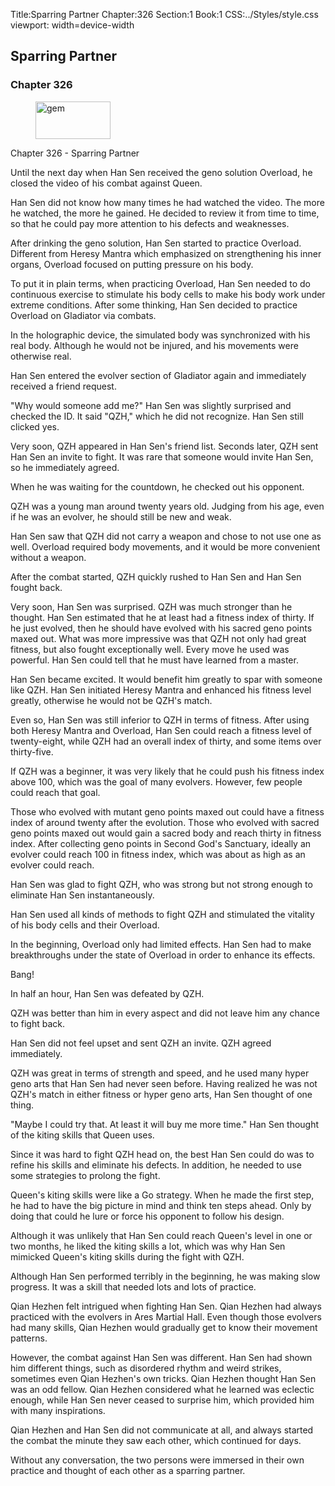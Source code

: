 Title:Sparring Partner 
Chapter:326 
Section:1 
Book:1 
CSS:../Styles/style.css 
viewport: width=device-width
  
## Sparring Partner
### Chapter 326
  
<figure>
	<img src="../Images/gem.gif" alt="gem" id="gem" width="120" height="60" />
</figure>
  

  
Chapter 326 - Sparring Partner

Until the next day when Han Sen received the geno solution Overload, he closed the video of his combat against Queen.

Han Sen did not know how many times he had watched the video. The more he watched, the more he gained. He decided to review it from time to time, so that he could pay more attention to his defects and weaknesses.

After drinking the geno solution, Han Sen started to practice Overload. Different from Heresy Mantra which emphasized on strengthening his inner organs, Overload focused on putting pressure on his body.

To put it in plain terms, when practicing Overload, Han Sen needed to do continuous exercise to stimulate his body cells to make his body work under extreme conditions. After some thinking, Han Sen decided to practice Overload on Gladiator via combats.

In the holographic device, the simulated body was synchronized with his real body. Although he would not be injured, and his movements were otherwise real.

Han Sen entered the evolver section of Gladiator again and immediately received a friend request.

"Why would someone add me?" Han Sen was slightly surprised and checked the ID. It said "QZH," which he did not recognize. Han Sen still clicked yes.

Very soon, QZH appeared in Han Sen's friend list. Seconds later, QZH sent Han Sen an invite to fight. It was rare that someone would invite Han Sen, so he immediately agreed.

When he was waiting for the countdown, he checked out his opponent.

QZH was a young man around twenty years old. Judging from his age, even if he was an evolver, he should still be new and weak.

Han Sen saw that QZH did not carry a weapon and chose to not use one as well. Overload required body movements, and it would be more convenient without a weapon.

After the combat started, QZH quickly rushed to Han Sen and Han Sen fought back.

Very soon, Han Sen was surprised. QZH was much stronger than he thought. Han Sen estimated that he at least had a fitness index of thirty. If he just evolved, then he should have evolved with his sacred geno points maxed out. What was more impressive was that QZH not only had great fitness, but also fought exceptionally well. Every move he used was powerful. Han Sen could tell that he must have learned from a master.

Han Sen became excited. It would benefit him greatly to spar with someone like QZH. Han Sen initiated Heresy Mantra and enhanced his fitness level greatly, otherwise he would not be QZH's match.

Even so, Han Sen was still inferior to QZH in terms of fitness. After using both Heresy Mantra and Overload, Han Sen could reach a fitness level of twenty-eight, while QZH had an overall index of thirty, and some items over thirty-five.

If QZH was a beginner, it was very likely that he could push his fitness index above 100, which was the goal of many evolvers. However, few people could reach that goal.

Those who evolved with mutant geno points maxed out could have a fitness index of around twenty after the evolution. Those who evolved with sacred geno points maxed out would gain a sacred body and reach thirty in fitness index. After collecting geno points in Second God's Sanctuary, ideally an evolver could reach 100 in fitness index, which was about as high as an evolver could reach.

Han Sen was glad to fight QZH, who was strong but not strong enough to eliminate Han Sen instantaneously.

Han Sen used all kinds of methods to fight QZH and stimulated the vitality of his body cells and their Overload.

In the beginning, Overload only had limited effects. Han Sen had to make breakthroughs under the state of Overload in order to enhance its effects.

Bang!

In half an hour, Han Sen was defeated by QZH.

QZH was better than him in every aspect and did not leave him any chance to fight back.

Han Sen did not feel upset and sent QZH an invite. QZH agreed immediately.

QZH was great in terms of strength and speed, and he used many hyper geno arts that Han Sen had never seen before. Having realized he was not QZH's match in either fitness or hyper geno arts, Han Sen thought of one thing.

"Maybe I could try that. At least it will buy me more time." Han Sen thought of the kiting skills that Queen uses.

Since it was hard to fight QZH head on, the best Han Sen could do was to refine his skills and eliminate his defects. In addition, he needed to use some strategies to prolong the fight.

Queen's kiting skills were like a Go strategy. When he made the first step, he had to have the big picture in mind and think ten steps ahead. Only by doing that could he lure or force his opponent to follow his design.

Although it was unlikely that Han Sen could reach Queen's level in one or two months, he liked the kiting skills a lot, which was why Han Sen mimicked Queen's kiting skills during the fight with QZH.

Although Han Sen performed terribly in the beginning, he was making slow progress. It was a skill that needed lots and lots of practice.

Qian Hezhen felt intrigued when fighting Han Sen. Qian Hezhen had always practiced with the evolvers in Ares Martial Hall. Even though those evolvers had many skills, Qian Hezhen would gradually get to know their movement patterns.

However, the combat against Han Sen was different. Han Sen had shown him different things, such as disordered rhythm and weird strikes, sometimes even Qian Hezhen's own tricks. Qian Hezhen thought Han Sen was an odd fellow. Qian Hezhen considered what he learned was eclectic enough, while Han Sen never ceased to surprise him, which provided him with many inspirations.

Qian Hezhen and Han Sen did not communicate at all, and always started the combat the minute they saw each other, which continued for days.

Without any conversation, the two persons were immersed in their own practice and thought of each other as a sparring partner.